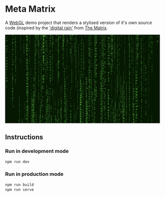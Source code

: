 # Meta Matrix

A [WebGL](https://developer.mozilla.org/en-US/docs/Web/API/WebGL_API) demo project that renders a stylised version of it's own source code (inspired by the ['digital rain'](https://en.wikipedia.org/wiki/Matrix_digital_rain) from [The Matrix](https://www.imdb.com/title/tt0133093/).

![Green text streaming down in layers of random vertical lines](screenshot.jpg)

## Instructions

### Run in development mode

```shell
npm run dev
```

### Run in production mode

```shell
npm run build
npm run serve
```
